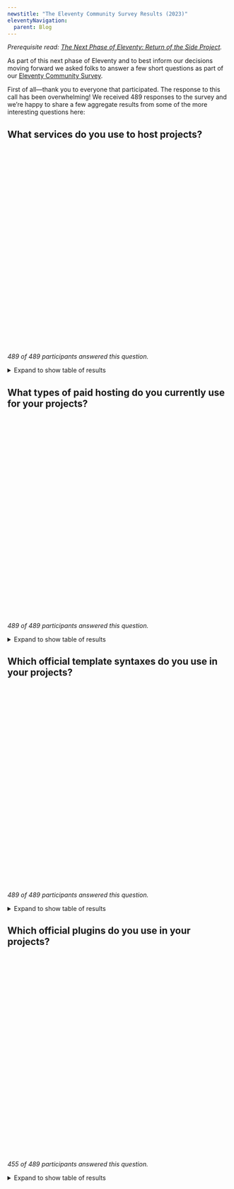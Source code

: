 ```yaml
---
newstitle: "The Eleventy Community Survey Results (2023)"
eleventyNavigation:
  parent: Blog
---
```


_Prerequisite read: [The Next Phase of Eleventy: Return of the Side Project](https://www.zachleat.com/web/eleventy-side-project/)._

As part of this next phase of Eleventy and to best inform our decisions moving forward we asked folks to answer a few short questions as part of our [Eleventy Community Survey](https://forms.gle/zFA4Jno1cfT8nt9J8).

First of all—thank you to everyone that participated. The response to this call has been overwhelming! We received 489 responses to the survey and we’re happy to share a few aggregate results from some of the more interesting questions here:

## What services do you use to host projects?

<is-land on:visible>
<div id="result-host" class="result-chart" aria-hidden="true"></div>
<template data-island>
<link rel="stylesheet" href="/static/artificial-chart.css">
<script type="module">
import "https://d3js.org/d3.v7.min.js";
import { HorizontalBar } from "/static/artificial-chart.js";
new HorizontalBar("result-host", "result-host-table", {
	showLegend: false,
	showInlineBarValues: "outside",
	valueType: ["float"],
	margin: {
		left: 170
	}
});
</script>
</template>
</is-land>

_489 of 489 participants answered this question._

<details>
<summary>Expand to show table of results</summary>
<table id="result-host-table">
<thead>
	<tr>
		<th>Host</th>
		<th>Number of Responses</th>
	</tr>
</thead>
<tbody>
	<tr>
		<td>Netlify</td>
		<td>336</td>
	</tr>
	<tr>
		<td>GitHub</td>
		<td>201</td>
	</tr>
	<tr>
		<td>Cloudflare</td>
		<td>85</td>
	</tr>
	<tr>
		<td>Vercel</td>
		<td>37</td>
	</tr>
		<tr>
		<td>Digital Ocean</td>
		<td>32</td>
	</tr>
	<tr>
		<td>GitLab</td>
		<td>31</td>
	</tr>
	<tr>
		<td>Azure</td>
		<td>11</td>
	</tr>
	<tr>
		<td>AWS</td>
		<td>8</td>
	</tr>
	<tr>
		<td>Glitch</td>
		<td>6</td>
	</tr>
	<tr>
		<td>Render</td>
		<td>5</td>
	</tr>
	<tr>
		<td>Fastly</td>
		<td>4</td>
	</tr>
</tbody>
</table>
<p>The remaining entries had fewer than three aggregate responses.</p>
</details>

## What types of paid hosting do you currently use for your projects?

<is-land on:visible>
<div id="result-paid" class="result-chart" aria-hidden="true"></div>
<template data-island>
<link rel="stylesheet" href="/static/artificial-chart.css">
<script type="module">
import "https://d3js.org/d3.v7.min.js";
import { HorizontalBar } from "/static/artificial-chart.js";
new HorizontalBar("result-paid", "result-paid-table", {
	showLegend: false,
	showInlineBarValues: "outside",
	valueType: ["float"],
	margin: {
		left: 170
	}
});
</script>
</template>
</is-land>

_489 of 489 participants answered this question._

<details>
<summary>Expand to show table of results</summary>
<table id="result-paid-table">
<thead>
	<tr>
		<th>Hosting Type</th>
		<th>Number of Responses</th>
	</tr>
</thead>
<tbody>
	<tr>
		<td>Free Tier</td>
		<td>395</td>
	</tr>
	<tr>
		<td>Paid/Pro/Business Tier</td>
		<td>189</td>
	</tr>
	<tr>
		<td>Enterprise Tier</td>
		<td>23</td>
	</tr>
</tbody>
</table>
</details>

## Which official template syntaxes do you use in your projects?

<is-land on:visible>
<div id="result-syntax" class="result-chart" aria-hidden="true"></div>
<template data-island>
<link rel="stylesheet" href="/static/artificial-chart.css">
<script type="module">
import "https://d3js.org/d3.v7.min.js";
import { HorizontalBar } from "/static/artificial-chart.js";
new HorizontalBar("result-syntax", "result-syntax-table", {
	showLegend: false,
	showInlineBarValues: "outside",
	valueType: ["float"],
	margin: {
		left: 170
	}
});
</script>
</template>
</is-land>

_489 of 489 participants answered this question._

<details>
<summary>Expand to show table of results</summary>
<table id="result-syntax-table">
<thead>
	<tr>
		<th>Template Syntax</th>
		<th>Number of Responses</th>
	</tr>
</thead>
<tbody>
	<tr>
		<td>Nunjucks</td>
		<td>407</td>
	</tr>
	<tr>
		<td>Markdown</td>
		<td>381</td>
	</tr>
	<tr>
		<td>HTML</td>
		<td>306</td>
	</tr>
	<tr>
		<td>JavaScript (.11ty.js)</td>
		<td>204</td>
	</tr>
	<tr>
		<td>Liquid</td>
		<td>148</td>
	</tr>
	<tr>
		<td>WebC</td>
		<td>114</td>
	</tr>
	<tr>
		<td>Handlebars</td>
		<td>24</td>
	</tr>
	<tr>
		<td>Vue</td>
		<td>19</td>
	</tr>
	<tr>
		<td>Pug</td>
		<td>12</td>
	</tr>
	<tr>
		<td>Mustache</td>
		<td>9</td>
	</tr>
	<tr>
		<td>EJS</td>
		<td>9</td>
	</tr>
	<tr>
		<td>Haml</td>
		<td>1</td>
	</tr>
</tbody>
</table>
</details>

## Which official plugins do you use in your projects?

<is-land on:visible>
<div id="result-plugins" class="result-chart" aria-hidden="true"></div>
<template data-island>
<link rel="stylesheet" href="/static/artificial-chart.css">
<script type="module">
import "https://d3js.org/d3.v7.min.js";
import { HorizontalBar } from "/static/artificial-chart.js";
new HorizontalBar("result-plugins", "result-plugins-table", {
	showLegend: false,
	showInlineBarValues: "outside",
	valueType: ["float"],
	margin: {
		left: 170
	}
});
</script>
</template>
</is-land>

_455 of 489 participants answered this question._

<details>
<summary>Expand to show table of results</summary>
<table id="result-plugins-table">
<thead>
	<tr>
		<th>Plugin</th>
		<th>Number of Responses</th>
	</tr>
</thead>
<tbody>
	<tr>
		<td>RSS</td>
		<td>281</td>
	</tr>
	<tr>
		<td>Image</td>
		<td>280</td>
	</tr>
	<tr>
		<td>Syntax Highlighter</td>
		<td>223</td>
	</tr>
	<tr>
		<td>Navigation</td>
		<td>181</td>
	</tr>
	<tr>
		<td>Fetch</td>
		<td>160</td>
	</tr>
	<tr>
		<td>HTML &lt;base&gt;</td>
		<td>91</td>
	</tr>
	<tr>
		<td>Render</td>
		<td>80</td>
	</tr>
	<tr>
		<td><abbr title="Internationalization">i18n</abbr></td>
		<td>68</td>
	</tr>
	<tr>
		<td>&lt;is-land&gt;</td>
		<td>53</td>
	</tr>
	<tr>
		<td>Vite</td>
		<td>52</td>
	</tr>
	<tr>
		<td>Serverless</td>
		<td>47</td>
	</tr>
	<tr>
		<td>Edge</td>
		<td>28</td>
	</tr>
</tbody>
</table>
</details>

<style>
.result-chart {
	height: 450px;
}
.result-chart .artfc-color-0 {
	fill: #00bbd5;
}
</style>
